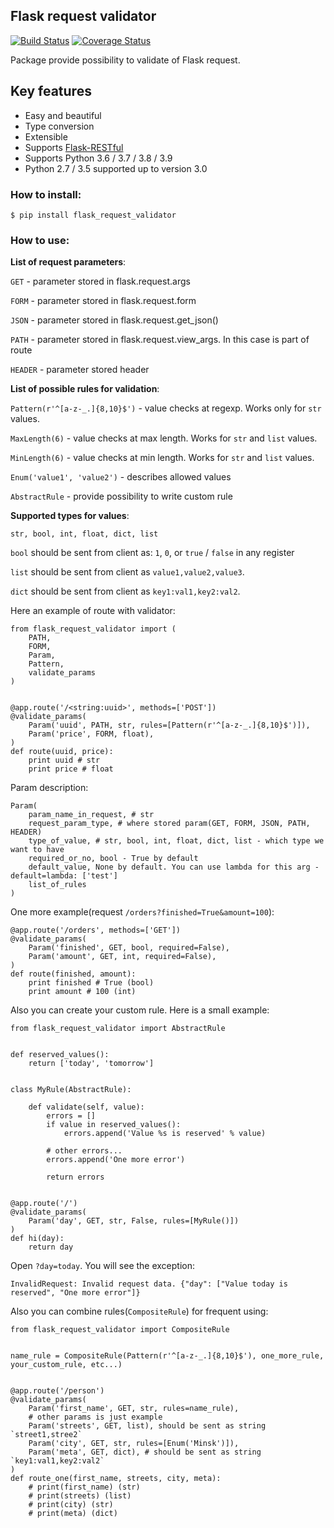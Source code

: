 ## Flask request validator

[![Build Status](https://api.travis-ci.org/d-ganchar/flask_request_validator.svg?branch=master)](https://travis-ci.org/d-ganchar/flask_request_validator)
[![Coverage Status](https://coveralls.io/repos/github/d-ganchar/flask_request_validator/badge.svg?branch=master)](https://coveralls.io/github/d-ganchar/flask_request_validator?branch=master)


Package provide possibility to validate of Flask request.

Key features
------------
- Easy and beautiful
- Type conversion
- Extensible
- Supports [Flask-RESTful](https://flask-restful.readthedocs.io/en/latest/)
- Supports Python 3.6 / 3.7 / 3.8 / 3.9
- Python 2.7 / 3.5 supported up to version 3.0

### How to install:

```
$ pip install flask_request_validator
```

### How to use:

**List of request parameters**:

`GET` - parameter stored in flask.request.args

`FORM` - parameter stored in flask.request.form

`JSON` - parameter stored in flask.request.get_json()

`PATH` - parameter stored in flask.request.view_args. In this case is part of route

`HEADER` - parameter stored header


**List of possible rules for validation**:

`Pattern(r'^[a-z-_.]{8,10}$')` - value checks at regexp. Works only for `str` values.

`MaxLength(6)` - value checks at max length. Works for `str` and `list` values.

`MinLength(6)` - value checks at min length. Works for `str` and `list` values.

`Enum('value1', 'value2')` - describes allowed values

`AbstractRule` - provide possibility to write custom rule

**Supported types for values**:

`str, bool, int, float, dict, list`

`bool` should be sent from client as: `1`, `0`, or `true` / `false` in any register

`list` should be sent from client as `value1,value2,value3`. 

`dict` should be sent from client as `key1:val1,key2:val2`. 

Here an example of route with validator:


```
from flask_request_validator import (
    PATH,
    FORM,
    Param,
    Pattern,
    validate_params
)


@app.route('/<string:uuid>', methods=['POST'])
@validate_params(
    Param('uuid', PATH, str, rules=[Pattern(r'^[a-z-_.]{8,10}$')]),
    Param('price', FORM, float),
)
def route(uuid, price):
    print uuid # str
    print price # float
```

Param description:

```
Param(
    param_name_in_request, # str
    request_param_type, # where stored param(GET, FORM, JSON, PATH, HEADER)
    type_of_value, # str, bool, int, float, dict, list - which type we want to have
    required_or_no, bool - True by default
    default_value, None by default. You can use lambda for this arg - default=lambda: ['test']
    list_of_rules
)

```

One more example(request `/orders?finished=True&amount=100`):

```
@app.route('/orders', methods=['GET'])
@validate_params(
    Param('finished', GET, bool, required=False),
    Param('amount', GET, int, required=False),
)
def route(finished, amount):
    print finished # True (bool)
    print amount # 100 (int)

```

Also you can create your custom rule. Here is a small example:

```
from flask_request_validator import AbstractRule


def reserved_values():
    return ['today', 'tomorrow']


class MyRule(AbstractRule):

    def validate(self, value):
        errors = []
        if value in reserved_values():
            errors.append('Value %s is reserved' % value)

        # other errors...
        errors.append('One more error')

        return errors


@app.route('/')
@validate_params(
    Param('day', GET, str, False, rules=[MyRule()])
)
def hi(day):
    return day
```

Open `?day=today`. You will see the exception: 

```
InvalidRequest: Invalid request data. {"day": ["Value today is reserved", "One more error"]}
```

Also you can combine rules(`CompositeRule`) for frequent using:

```
from flask_request_validator import CompositeRule


name_rule = CompositeRule(Pattern(r'^[a-z-_.]{8,10}$'), one_more_rule, your_custom_rule, etc...)


@app.route('/person')
@validate_params(
    Param('first_name', GET, str, rules=name_rule),
    # other params is just example
    Param('streets', GET, list), should be sent as string `street1,stree2`
    Param('city', GET, str, rules=[Enum('Minsk')]),
    Param('meta', GET, dict), # should be sent as string `key1:val1,key2:val2`
)
def route_one(first_name, streets, city, meta):
    # print(first_name) (str)
    # print(streets) (list)
    # print(city) (str)
    # print(meta) (dict)
```
